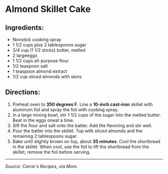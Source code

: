 # Almond Skillet Cake

## Ingredients:

- Nonstick cooking spray
- 1 1/2 cups plus 2 tablespoons sugar
- 3/4 cup (1 1/2 sticks) butter, melted
- 2 largeeggs
- 1 1/2 cups all-purpose flour
- 1/2 teaspoon salt
- 1 teaspoon almond extract
- 1/2 cup sliced almonds with skins

## Directions:

1. Preheat oven to **350 degrees F**. Line a **10-inch cast-iron** skillet with aluminum foil and spray the foil with cooking spray.
2. In a large mixing bowl, stir 1 1/2 cups of the sugar into the melted butter. Beat in the eggs oneat a time.
3. Sift the flour and salt onto the batter. Add the flavoring and stir well.
4. Pour the batter into the skillet. Top with sliced almonds and the remaining 2 tablespoons sugar.
4. Bake until slightly brown on top, about **35 minutes**. Cool the shortbread in the skillet. When cool, use the foil to lift the shortbread from the skillet; remove the foil before serving.

***

*Source: Carrie's Recipes, via Mom.*